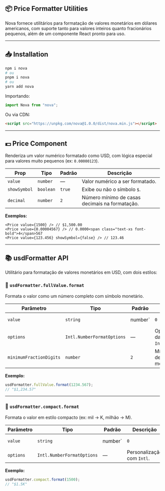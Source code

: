## 📦 Price Formatter Utilities

Nova fornece utilitários para formatação de valores monetários em dólares americanos, com suporte tanto para valores inteiros quanto fracionários pequenos, além de um componente React pronto para uso.

---

## 📥 Installation

```bash
npm i nova
# ou
pnpm i nova
# ou
yarn add nova
```

Importando:

```ts
import Nova from "nova";
```

Ou via CDN:

```html
<script src="https://unpkg.com/nova@1.0.0/dist/nova.min.js"></script>
```

---

## 💵 Price Component

Renderiza um valor numérico formatado como USD, com lógica especial para valores muito pequenos (ex: `0.00000123`).

| Prop         | Tipo      | Padrão | Descrição                                      |
| ------------ | --------- | ------ | ---------------------------------------------- |
| `value`      | `number`  | —      | Valor numérico a ser formatado.                |
| `showSymbol` | `boolean` | `true` | Exibe ou não o símbolo `$`.                    |
| `decimal`    | `number`  | `2`    | Número mínimo de casas decimais na formatação. |

**Exemplos:**

```tsx
<Price value={1500} /> // $1,500.00
<Price value={0.00004567} /> // 0.0000<span class="text-xs font-bold">4</span>567
<Price value={123.456} showSymbol={false} /> // 123.46
```

---

## 📚 usdFormatter API

Utilitário para formatação de valores monetários em USD, com dois estilos:

### 🔹 `usdFormatter.fullValue.format`

Formata o valor como um número completo com símbolo monetário.

| Parâmetro               | Tipo                       | Padrão  | Descrição                                     |                        |
| ----------------------- | -------------------------- | ------- | --------------------------------------------- | ---------------------- |
| `value`                 | `string`                   | number` | `0`                                           | Valor a ser formatado. |
| `options`               | `Intl.NumberFormatOptions` | —       | Opções adicionais da API `Intl.NumberFormat`. |                        |
| `minimumFractionDigits` | `number`                   | `2`     | Mínimo de casas decimais a mostrar.           |                        |

**Exemplo:**

```ts
usdFormatter.fullValue.format(1234.567);
// "$1,234.57"
```

---

### 🔹 `usdFormatter.compact.format`

Formata o valor em estilo compacto (ex: mil → K, milhão → M).

| Parâmetro | Tipo                       | Padrão  | Descrição                  |                        |
| --------- | -------------------------- | ------- | -------------------------- | ---------------------- |
| `value`   | `string`                   | number` | `0`                        | Valor a ser formatado. |
| `options` | `Intl.NumberFormatOptions` | —       | Personalização com `Intl`. |                        |

**Exemplo:**

```ts
usdFormatter.compact.format(1500);
// "$1.5K"
```
